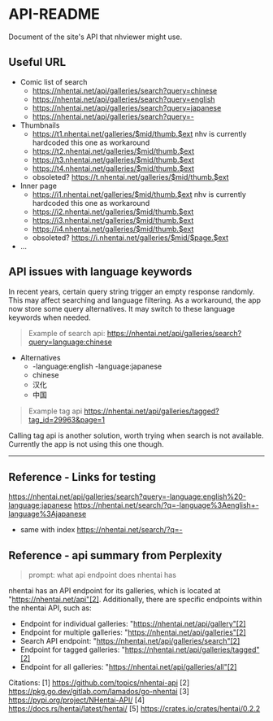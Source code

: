 # API-README

Document of the site's API that nhviewer might use.

## Useful URL

- Comic list of search
  - https://nhentai.net/api/galleries/search?query=chinese
  - https://nhentai.net/api/galleries/search?query=english
  - https://nhentai.net/api/galleries/search?query=japanese
  - https://nhentai.net/api/galleries/search?query=-
- Thumbnails
  - https://t1.nhentai.net/galleries/$mid/thumb.$ext nhv is currently hardcoded this one as workaround
  - https://t2.nhentai.net/galleries/$mid/thumb.$ext
  - https://t3.nhentai.net/galleries/$mid/thumb.$ext
  - https://t4.nhentai.net/galleries/$mid/thumb.$ext
  - obsoleted? https://t.nhentai.net/galleries/$mid/thumb.$ext
- Inner page
  - https://i1.nhentai.net/galleries/$mid/thumb.$ext nhv is currently hardcoded this one as workaround
  - https://i2.nhentai.net/galleries/$mid/thumb.$ext
  - https://i3.nhentai.net/galleries/$mid/thumb.$ext
  - https://i4.nhentai.net/galleries/$mid/thumb.$ext
  - obsoleted? https://i.nhentai.net/galleries/$mid/$page.$ext
- ...

## API issues with language keywords

In recent years, certain query string trigger an empty response randomly. This may affect searching and language filtering. As a workaround, the app now store some query alternatives. It may switch to these language keywords when needed.

> Example of search api: https://nhentai.net/api/galleries/search?query=language:chinese

- Alternatives
  - -language:english -language:japanese
  - chinese
  - 汉化
  - 中国

> Example tag api https://nhentai.net/api/galleries/tagged?tag_id=29963&page=1

Calling tag api is another solution, worth trying when search is not available. Currently the app is not using this one though.

---

## Reference - Links for testing

https://nhentai.net/api/galleries/search?query=-language:english%20-language:japanese
https://nhentai.net/search/?q=-language%3Aenglish+-language%3Ajapanese

- same with index
https://nhentai.net/search/?q=-

## Reference - api summary from Perplexity

> prompt: what api endpoint does nhentai has

nhentai has an API endpoint for its galleries, which is located at "https://nhentai.net/api"[2]. Additionally, there are specific endpoints within the nhentai API, such as:
- Endpoint for individual galleries: "https://nhentai.net/api/gallery"[2]
- Endpoint for multiple galleries: "https://nhentai.net/api/galleries"[2]
- Search API endpoint: "https://nhentai.net/api/galleries/search"[2]
- Endpoint for tagged galleries: "https://nhentai.net/api/galleries/tagged"[2]
- Endpoint for all galleries: "https://nhentai.net/api/galleries/all"[2]

Citations:
[1] https://github.com/topics/nhentai-api
[2] https://pkg.go.dev/gitlab.com/lamados/go-nhentai
[3] https://pypi.org/project/NHentai-API/
[4] https://docs.rs/hentai/latest/hentai/
[5] https://crates.io/crates/hentai/0.2.2